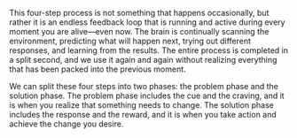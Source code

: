 This four-step process is not something that happens occasionally,
but rather it is an endless feedback loop that is running and active
during every moment you are alive—even now. The brain is
continually scanning the environment, predicting what will happen
next, trying out different responses, and learning from the results. The
entire process is completed in a split second, and we use it again and
again without realizing everything that has been packed into the
previous moment.

We can split these four steps into two phases: the problem phase
and the solution phase. The problem phase includes the cue and the
craving, and it is when you realize that something needs to change.
The solution phase includes the response and the reward, and it is
when you take action and achieve the change you desire.